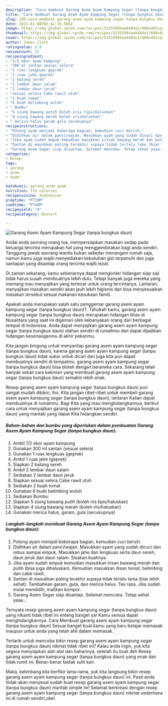 ```yaml
---
description: "Cara membuat Garang Asem Ayam Kampung Segar (tanpa bungkus daun) Sederhana dan Mudah Dibuat"
title: "Cara membuat Garang Asem Ayam Kampung Segar (tanpa bungkus daun) Sederhana dan Mudah Dibuat"
slug: 205-cara-membuat-garang-asem-ayam-kampung-segar-tanpa-bungkus-daun-sederhana-dan-mudah-dibuat
date: 2021-01-08T02:42:19.566Z
image: https://img-global.cpcdn.com/recipes/51555994ae0484e1/680x482cq70/garang-asem-ayam-kampung-segar-tanpa-bungkus-daun-foto-resep-utama.jpg
thumbnail: https://img-global.cpcdn.com/recipes/51555994ae0484e1/680x482cq70/garang-asem-ayam-kampung-segar-tanpa-bungkus-daun-foto-resep-utama.jpg
cover: https://img-global.cpcdn.com/recipes/51555994ae0484e1/680x482cq70/garang-asem-ayam-kampung-segar-tanpa-bungkus-daun-foto-resep-utama.jpg
author: James Clark
ratingvalue: 3.8
reviewcount: 12
recipeingredient:
- "1/2 ekor ayam kampung"
- "300 ml santan sesuai selera"
- "1 ruas lengkuas geprek"
- "1 ruas jahe geprek"
- "2 batang sereh"
- "2 lembar daun salam"
- "2 lembar daun jeruk"
- "sesuai selera Cabe rawit utuh"
- "2 buah tomat"
- "6 buah belimbing wuluh"
- " Bumbu"
- "5 siung bawang putih boleh iris tipishaluskan"
- "4 siung bawang merah boleh irishaluskan"
- " merica halus garam gula secukupnya"
recipeinstructions:
- "Potong ayam menjadi beberapa bagian, kemudian cuci bersih."
- "Didihkan air dalam panci/wajan. Masukkan ayam yang sudah dicuci dan rebus sampai empuk. Masukkan jahe dan lengkuas serta daun sereh, daun jeruk dan daun salam. Sisakan kuahnya."
- "Jika ayam sudah empuk kemudian masukkan irisan bawang merah dan putih (bisa juga dihaluskan). Kemudian masukkan itisan tomat, belimbing dan cabe rawit."
- "Santan di masukkan paling terakhir supaya tidak terlalu lama (biar lebih sehat). Tambahkan garam, gula, dan merica halus. Tes rasa. Jika sudah mulai mendidih, matikan kompor."
- "Garang Asem Segar siap disantap. Selamat mencoba. Tetap sehat yaaa..."
categories:
- Resep
tags:
- garang
- asem
- ayam

katakunci: garang asem ayam 
nutrition: 174 calories
recipecuisine: Indonesian
preptime: "PT38M"
cooktime: "PT48M"
recipeyield: "4"
recipecategory: Dessert

---
```



![Garang Asem Ayam Kampung Segar (tanpa bungkus daun)](https://img-global.cpcdn.com/recipes/51555994ae0484e1/680x482cq70/garang-asem-ayam-kampung-segar-tanpa-bungkus-daun-foto-resep-utama.jpg)

Andai anda seorang orang tua, mempersiapkan masakan sedap pada keluarga tercinta merupakan hal yang menggembirakan bagi anda sendiri. Tanggung jawab seorang  wanita bukan sekedar menangani rumah saja, namun kamu juga wajib menyediakan kebutuhan gizi terpenuhi dan juga santapan yang disantap orang tercinta wajib lezat.

Di zaman  sekarang, kamu sebenarnya dapat mengorder hidangan siap saji tidak harus susah membuatnya lebih dulu. Tetapi banyak juga mereka yang memang mau menyajikan yang terlezat untuk orang tercintanya. Lantaran, menyajikan masakan sendiri akan jauh lebih higienis dan bisa menyesuaikan masakan tersebut sesuai makanan kesukaan famili. 



Apakah anda merupakan salah satu penggemar garang asem ayam kampung segar (tanpa bungkus daun)?. Tahukah kamu, garang asem ayam kampung segar (tanpa bungkus daun) merupakan hidangan khas di Nusantara yang saat ini digemari oleh kebanyakan orang dari berbagai tempat di Indonesia. Anda dapat menyajikan garang asem ayam kampung segar (tanpa bungkus daun) olahan sendiri di rumahmu dan dapat dijadikan hidangan kesenanganmu di akhir pekanmu.

Kita jangan bingung untuk menyantap garang asem ayam kampung segar (tanpa bungkus daun), karena garang asem ayam kampung segar (tanpa bungkus daun) tidak sukar untuk dicari dan juga kita pun dapat membuatnya sendiri di tempatmu. garang asem ayam kampung segar (tanpa bungkus daun) bisa diolah dengan beraneka cara. Sekarang telah banyak sekali cara kekinian yang membuat garang asem ayam kampung segar (tanpa bungkus daun) semakin lebih enak.

Resep garang asem ayam kampung segar (tanpa bungkus daun) pun sangat mudah dibikin, lho. Kita jangan ribet-ribet untuk membeli garang asem ayam kampung segar (tanpa bungkus daun), lantaran Kalian dapat membuatnya di rumahmu. Bagi Kita yang mau menghidangkannya, berikut cara untuk menyajikan garang asem ayam kampung segar (tanpa bungkus daun) yang mantab yang dapat Kita hidangkan sendiri.

<!--inarticleads1-->

##### Bahan-bahan dan bumbu yang diperlukan dalam pembuatan Garang Asem Ayam Kampung Segar (tanpa bungkus daun):

1. Ambil 1/2 ekor ayam kampung
1. Gunakan 300 ml santan (sesuai selera)
1. Gunakan 1 ruas lengkuas (geprek)
1. Ambil 1 ruas jahe (geprek)
1. Siapkan 2 batang sereh
1. Ambil 2 lembar daun salam
1. Sediakan 2 lembar daun jeruk
1. Siapkan sesuai selera Cabe rawit utuh
1. Sediakan 2 buah tomat
1. Gunakan 6 buah belimbing wuluh
1. Sediakan  Bumbu:
1. Siapkan 5 siung bawang putih (boleh iris tipis/haluskan)
1. Siapkan 4 siung bawang merah (boleh iris/haluskan)
1. Gunakan  merica halus, garam, gula (secukupnya)




<!--inarticleads2-->

##### Langkah-langkah membuat Garang Asem Ayam Kampung Segar (tanpa bungkus daun):

1. Potong ayam menjadi beberapa bagian, kemudian cuci bersih.
1. Didihkan air dalam panci/wajan. Masukkan ayam yang sudah dicuci dan rebus sampai empuk. Masukkan jahe dan lengkuas serta daun sereh, daun jeruk dan daun salam. Sisakan kuahnya.
1. Jika ayam sudah empuk kemudian masukkan irisan bawang merah dan putih (bisa juga dihaluskan). Kemudian masukkan itisan tomat, belimbing dan cabe rawit.
1. Santan di masukkan paling terakhir supaya tidak terlalu lama (biar lebih sehat). Tambahkan garam, gula, dan merica halus. Tes rasa. Jika sudah mulai mendidih, matikan kompor.
1. Garang Asem Segar siap disantap. Selamat mencoba. Tetap sehat yaaa...




Ternyata resep garang asem ayam kampung segar (tanpa bungkus daun) yang nikamt tidak ribet ini enteng banget ya! Kamu semua dapat menghidangkannya. Cara Membuat garang asem ayam kampung segar (tanpa bungkus daun) Sesuai banget buat kamu yang baru belajar memasak maupun untuk anda yang telah ahli dalam memasak.

Tertarik untuk mencoba bikin resep garang asem ayam kampung segar (tanpa bungkus daun) nikmat tidak ribet ini? Kalau anda ingin, yuk kita segera menyiapkan alat-alat dan bahannya, setelah itu buat deh Resep garang asem ayam kampung segar (tanpa bungkus daun) yang enak dan tidak rumit ini. Benar-benar taidak sulit kan. 

Maka, ketimbang kita berfikir lama-lama, yuk kita langsung bikin resep garang asem ayam kampung segar (tanpa bungkus daun) ini. Pasti anda tiidak akan menyesal sudah buat resep garang asem ayam kampung segar (tanpa bungkus daun) mantab simple ini! Selamat berkreasi dengan resep garang asem ayam kampung segar (tanpa bungkus daun) nikmat sederhana ini di rumah sendiri,oke!.

